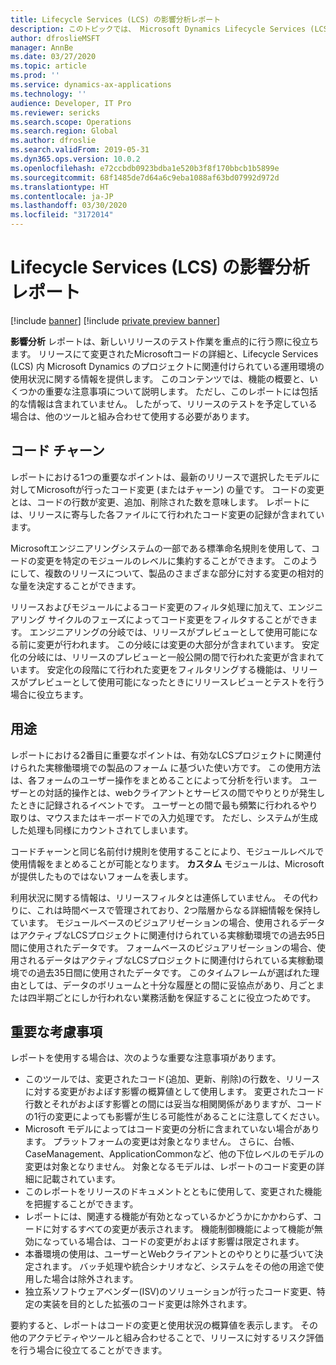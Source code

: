 ```yaml
---
title: Lifecycle Services (LCS) の影響分析レポート
description: このトピックでは、 Microsoft Dynamics Lifecycle Services (LCS) の影響分析レポートについて説明します。
author: dfroslieMSFT
manager: AnnBe
ms.date: 03/27/2020
ms.topic: article
ms.prod: ''
ms.service: dynamics-ax-applications
ms.technology: ''
audience: Developer, IT Pro
ms.reviewer: sericks
ms.search.scope: Operations
ms.search.region: Global
ms.author: dfroslie
ms.search.validFrom: 2019-05-31
ms.dyn365.ops.version: 10.0.2
ms.openlocfilehash: e72ccbdb0923bdba1e520b3f8f170bbcb1b5899e
ms.sourcegitcommit: 68f1485de7d64a6c9eba1088af63bd07992d972d
ms.translationtype: HT
ms.contentlocale: ja-JP
ms.lasthandoff: 03/30/2020
ms.locfileid: "3172014"
---
```

# <a name="impact-analysis-report-in-lifecycle-services-lcs"></a>Lifecycle Services (LCS) の影響分析レポート

[!include [banner](../includes/banner.md)]
[!include [private preview banner](../includes/private-preview-banner.md)]

**影響分析** レポートは、新しいリリースのテスト作業を重点的に行う際に役立ちます。 リリースにて変更されたMicrosoftコードの詳細と、Lifecycle Services (LCS) 内 Microsoft Dynamics のプロジェクトに関連付けられている運用環境の使用状況に関する情報を提供します。 このコンテンツでは、機能の概要と、いくつかの重要な注意事項について説明します。 ただし、このレポートには包括的な情報は含まれていません。 したがって、リリースのテストを予定している場合は、他のツールと組み合わせて使用する必要があります。

## <a name="code-churn"></a>コード チャーン

レポートにおける1つの重要なポイントは、最新のリリースで選択したモデルに対してMicrosoftが行ったコード変更 (またはチャーン) の量です。 コードの変更とは、コードの行数が変更、追加、削除された数を意味します。 レポートには、リリースに寄与した各ファイルにて行われたコード変更の記録が含まれています。

Microsoftエンジニアリングシステムの一部である標準命名規則を使用して、コードの変更を特定のモジュールのレベルに集約することができます。 このようにして、複数のリリースについて、製品のさまざまな部分に対する変更の相対的な量を決定することができます。

リリースおよびモジュールによるコード変更のフィルタ処理に加えて、エンジニアリング サイクルのフェーズによってコード変更をフィルタすることができます。 エンジニアリングの分岐では、リリースがプレビューとして使用可能になる前に変更が行われます。 この分岐には変更の大部分が含まれています。 安定化の分岐には、リリースのプレビューと一般公開の間で行われた変更が含まれています。 安定化の段階にて行われた変更をフィルタリングする機能は、リリースがプレビューとして使用可能になったときにリリースレビューとテストを行う場合に役立ちます。

## <a name="usage"></a>用途

レポートにおける2番目に重要なポイントは、有効なLCSプロジェクトに関連付けられた実稼働環境での製品のフォーム に基づいた使い方です。 この使用方法は、各フォームのユーザー操作をまとめることによって分析を行います。 ユーザーとの対話的操作とは、webクライアントとサービスの間でやりとりが発生したときに記録されるイベントです。 ユーザーとの間で最も頻繁に行われるやり取りは、マウスまたはキーボードでの入力処理です。 ただし、システムが生成した処理も同様にカウントされてしまいます。

コードチャーンと同じ名前付け規則を使用することにより、モジュールレベルで使用情報をまとめることが可能となります。 **カスタム** モジュールは、Microsoftが提供したものではないフォームを表します。

利用状況に関する情報は、リリースフィルタとは連係していません。 その代わりに、これは時間ベースで管理されており、2つ階層からなる詳細情報を保持しています。 モジュールベースのビジュアリゼーションの場合、使用されるデータはアクティブなLCSプロジェクトに関連付けられている実稼動環境での過去95日間に使用されたデータです。 フォームベースのビジュアリゼーションの場合、使用されるデータはアクティブなLCSプロジェクトに関連付けられている実稼動環境での過去35日間に使用されたデータです。 このタイムフレームが選ばれた理由としては、データのボリュームと十分な履歴との間に妥協点があり、月ごとまたは四半期ごとにしか行われない業務活動を保証することに役立つためです。

## <a name="important-considerations"></a>重要な考慮事項

レポートを使用する場合は、次のような重要な注意事項があります。

- このツールでは、変更されたコード(追加、更新、削除)の行数を、リリースに対する変更がおよぼす影響の概算値として使用します。 変更されたコード行数とそれがおよぼす影響との間には妥当な相関関係がありますが、コードの1行の変更によっても影響が生じる可能性があることに注意してください。
- Microsoft モデルによってはコード変更の分析に含まれていない場合があります。 プラットフォームの変更は対象となりません。 さらに、台帳、CaseManagement、ApplicationCommonなど、他の下位レベルのモデルの変更は対象となりません。 対象となるモデルは、レポートのコード変更の詳細に記載されています。
- このレポートをリリースのドキュメントとともに使用して、変更された機能を把握することができます。
- レポートには、関連する機能が有効となっているかどうかにかかわらず、コードに対するすべての変更が表示されます。 機能制御機能によって機能が無効になっている場合は、コードの変更がおよぼす影響は限定されます。
- 本番環境の使用は、ユーザーとWebクライアントとのやりとりに基づいて決定されます。 バッチ処理や統合シナリオなど、システムをその他の用途で使用した場合は除外されます。
- 独立系ソフトウェアベンダー(ISV)のソリューションが行ったコード変更、特定の実装を目的とした拡張のコード変更は除外されます。

要約すると、レポートはコードの変更と使用状況の概算値を表示します。 その他のアクテビティやツールと組み合わせることで、リリースに対するリスク評価を行う場合に役立てることができます。
